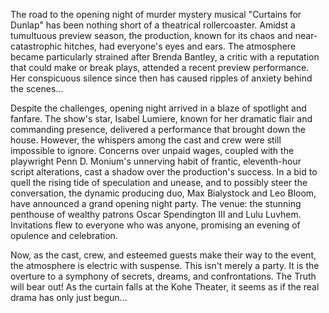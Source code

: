 The road to the opening night of murder mystery musical "Curtains for Dunlap" has been nothing short of a theatrical rollercoaster. Amidst a tumultuous preview season, the production, known for its chaos and near-catastrophic hitches, had everyone's eyes and ears. The atmosphere became particularly strained after Brenda Bantley, a critic with a reputation that could make or break plays, attended a recent preview performance. Her conspicuous silence since then has caused ripples of anxiety behind the scenes...

Despite the challenges, opening night arrived in a blaze of spotlight and fanfare. The show's star, Isabel Lumiere, known for her dramatic flair and commanding presence, delivered a performance that brought down the house. However, the whispers among the cast and crew were still impossible to ignore. Concerns over unpaid wages, coupled with the playwright Penn D. Monium's unnerving habit of frantic, eleventh-hour script alterations, cast a shadow over the production's success.
In a bid to quell the rising tide of speculation and unease, and to possibly steer the conversation, the dynamic producing duo, Max Bialystock and Leo Bloom, have announced a grand opening night party. The venue: the stunning penthouse of wealthy patrons Oscar Spendington III and Lulu Luvhem. Invitations flew to everyone who was anyone, promising an evening of opulence and celebration.

Now, as the cast, crew, and esteemed guests make their way to the event, the atmosphere is electric with suspense. This isn't merely a party. It is the overture to a symphony of secrets, dreams, and confrontations. The Truth will bear out! As the curtain falls at the Kohe Theater, it seems as if the real drama has only just begun...
